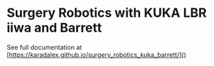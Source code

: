 Surgery Robotics with KUKA LBR iiwa and Barrett
================================================

See full documentation at [https://karadalex.github.io/surgery_robotics_kuka_barrett/]()
